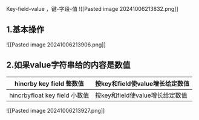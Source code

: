 Key-field-value ，键-字段-值
![[Pasted image 20241006213832.png]]
## 1.基本操作
![[Pasted image 20241006213906.png]]

## 2.如果value字符串给的内容是数值

| hincrby key field 整数值      | 按key和field使value增长给定数值 |
| -------------------------- | ---------------------- |
| hincrbyfloat key field 小数值 | 按key和field使value增长给定数值 |
![[Pasted image 20241006213927.png]]